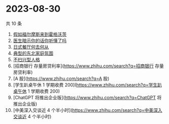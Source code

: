# 2023-08-30

共 10 条

<!-- BEGIN ZHIHUSEARCH -->
<!-- 最后更新时间 Wed Aug 30 2023 01:09:19 GMT+0800 (China Standard Time) -->
1. [假如福尔摩斯来到霍格沃茨](https://www.zhihu.com/search?q=假如福尔摩斯来到霍格沃茨)
1. [医生暗示你的话你听懂了吗](https://www.zhihu.com/search?q=医生暗示你的话你听懂了吗)
1. [日式餐厅何去何从](https://www.zhihu.com/search?q=日式餐厅何去何从)
1. [典型的东北家庭氛围](https://www.zhihu.com/search?q=典型的东北家庭氛围)
1. [不扫兴型人格](https://www.zhihu.com/search?q=不扫兴型人格)
1. [招商银行 存量房贷利率](https://www.zhihu.com/search?q=招商银行 存量房贷利率)
1. [A 股](https://www.zhihu.com/search?q=A 股)
1. [学生趴桌午休 1 学期收费 200](https://www.zhihu.com/search?q=学生趴桌午休 1 学期收费 200)
1. [ChatGPT 将推出企业版](https://www.zhihu.com/search?q=ChatGPT 将推出企业版)
1. [中美深入交谈近 4 个半小时](https://www.zhihu.com/search?q=中美深入交谈近 4 个半小时)
<!-- END ZHIHUSEARCH -->
